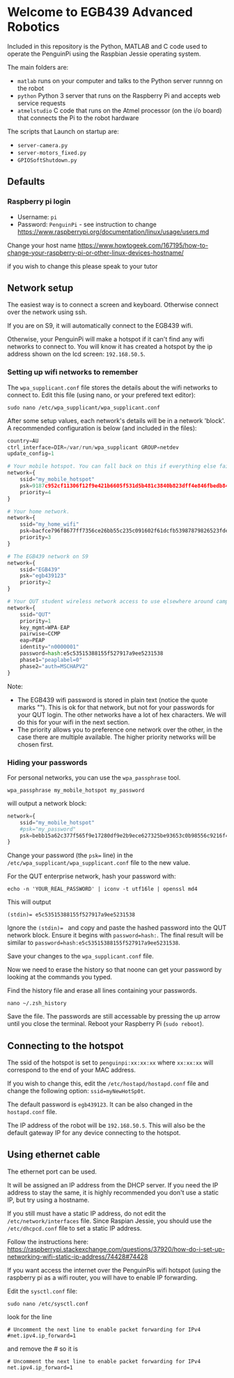 # Welcome to EGB439 Advanced Robotics
  
Included in this repository is the Python, MATLAB and C code used to operate the PenguinPi using the Raspbian Jessie operating system.
  
The main folders are:
  - ```matlab``` runs on your computer and talks to the Python server runnng on the robot
  - ```python``` Python 3 server that runs on the Raspberry Pi and accepts web service requests
  - ```atmelstudio``` C code that runs on the Atmel processor (on the i/o board) that connects the Pi to the robot hardware

The scripts that Launch on startup are:
* `server-camera.py`
* `server-motors_fixed.py`
* `GPIOSoftShutdown.py`

## Defaults
### Raspberry pi login
* Username: `pi`
* Password: `PenguinPi` - see instruction to change
  https://www.raspberrypi.org/documentation/linux/usage/users.md

Change your host name https://www.howtogeek.com/167195/how-to-change-your-raspberry-pi-or-other-linux-devices-hostname/



if you wish to change this please speak to your tutor

## Network setup
The easiest way is to connect a screen and keyboard. Otherwise connect over the network using ssh.

If you are on S9, it will automatically connect to the EGB439 wifi. 

Otherwise, your PenguinPi will make a hotspot if it can't find any wifi networks to connect to. You will know it has created a hotspot by the ip address shown on the lcd screen: `192.168.50.5`.

### Setting up wifi networks to remember
The `wpa_supplicant.conf` file stores the details about the wifi networks to connect to.
Edit this file (using nano, or your prefered text editor):
```shell
sudo nano /etc/wpa_supplicant/wpa_supplicant.conf
```

After some setup values, each network's details will be in a network 'block'. A recommended configuration is below (and included in the files):
```python
country=AU
ctrl_interface=DIR=/var/run/wpa_supplicant GROUP=netdev
update_config=1

# Your mobile hotspot. You can fall back on this if everything else fails.
network={
    ssid="my_mobile_hotspot"
    psk=9187c952cf11306f12f9e421b6605f531d5b481c3840b823dff4e846fbedb84a
    priority=4
}

# Your home network.
network={
    ssid="my_home_wifi"
    psk=bacfce796f8677ff7356ce26bb55c235c091602f61dcfb53987879826523fde5
    priority=3
}

# The EGB439 network on S9
network={
    ssid="EGB439"
    psk="egb439123"
    priority=2
}

# Your QUT student wireless network access to use elsewhere around campus
network={
    ssid="QUT"
    priority=1
    key_mgmt=WPA-EAP
    pairwise=CCMP
    eap=PEAP
    identity="n0000001"
    password=hash:e5c53515388155f527917a9ee5231538
    phase1="peaplabel=0"
    phase2="auth=MSCHAPV2"
}
```
Note:
* The EGB439 wifi password is stored in plain text (notice the quote marks ""). This is ok for that network, but not for your passwords for your QUT login. The other networks have a lot of hex characters. We will do this for your wifi in the next section.
* The priority allows you to preference one network over the other, in the case there are multiple available. The higher priority networks will be chosen first.


### Hiding your passwords
For personal networks, you can use the `wpa_passphrase` tool.
```shell
wpa_passphrase my_mobile_hotspot my_password
```
will output a network block:
```python
network={
	ssid="my_mobile_hotspot"
	#psk="my_password"
	psk=bebb15a62c377f565f9e17280df9e2b9ece627325be93653c0b98556c9216f49
}
```
Change your password (the `psk=` line) in the `/etc/wpa_supplicant/wpa_supplicant.conf` file to the new value.


For the QUT enterprise network, hash your password with:
```shell
echo -n 'YOUR_REAL_PASSWORD' | iconv -t utf16le | openssl md4
```

This will output 
```shell
(stdin)= e5c53515388155f527917a9ee5231538
```

Ignore the `(stdin)= ` and copy and paste the hashed password into the QUT network block. Ensure it begins with `password=hash:`. The final result will be similar to `password=hash:e5c53515388155f527917a9ee5231538`.

Save your changes to the `wpa_supplicant.conf` file.

Now we need to erase the history so that noone can get your password by looking at the commands you typed.

Find the history file and erase all lines containing your passwords.
```shell
nano ~/.zsh_history
```
Save the file. The passwords are still accessable by pressing the up arrow until you close the terminal.
Reboot your Raspberry Pi (`sudo reboot`).

## Connecting to the hotspot
The ssid of the hotspot is set to `penguinpi:xx:xx:xx` where `xx:xx:xx` will correspond to the end of your MAC address.

If you wish to change this, edit the `/etc/hostapd/hostapd.conf` file and change the following option: `ssid=myNewHotSp0t`.

The default password is `egb439123`. It can be also changed in the `hostapd.conf` file.

The IP address of the robot will be `192.168.50.5`. This will also be the default gateway IP for any device connecting to the hotspot.

## Using ethernet cable
The ethernet port can be used. 

It will be assigned an IP address from the DHCP server. If you need the IP address to stay the same, it is highly recommended you don't use a static IP, but try using a hostname. 

If you still must have a static IP address, do not edit the `/etc/network/interfaces` file. Since Raspian Jessie, you should use the `/etc/dhcpcd.conf` file to set a static IP address.

Follow the instructions here: https://raspberrypi.stackexchange.com/questions/37920/how-do-i-set-up-networking-wifi-static-ip-address/74428#74428 

If you want access the internet over the PenguinPis wifi hotspot (using the raspberry pi as a wifi router, you will have to enable IP forwarding.

Edit the `sysctl.conf` file:
```shell
sudo nano /etc/sysctl.conf
```
look for the line
```shell
# Uncomment the next line to enable packet forwarding for IPv4
#net.ipv4.ip_forward=1
```
and remove the # so it is
```shell
# Uncomment the next line to enable packet forwarding for IPv4
net.ipv4.ip_forward=1
```
